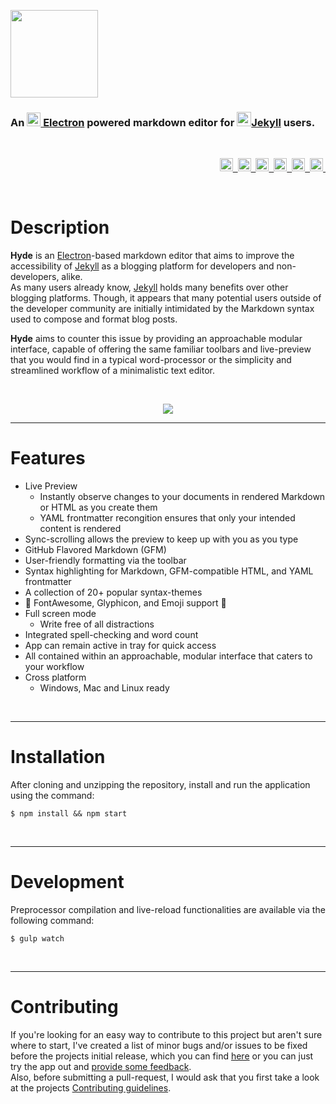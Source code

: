 <p align="left"> 
  <img src="https://user-images.githubusercontent.com/16360374/29168418-a2647ff8-7d83-11e7-96c8-495f7e5e3a35.png" height="140"/>
</p>
<h3 align="left">An <a href="http://electron.atom.io" target="_blank"><img src="https://user-images.githubusercontent.com/16360374/27318472-58bebca2-5541-11e7-9870-68d4a4f8f957.png" width="22"/> Electron</a> powered markdown editor for <a href="https://jekyllrb.com" target="_blank"><img src="https://user-images.githubusercontent.com/16360374/29168998-84c8393c-7d86-11e7-943c-50abf259af4e.png" height="23"/>Jekyll</a> users.</h3>
<br>  
<p align="right">
  <a href="https://travis-ci.org/JonSn0w/Hyde">
    <img src="https://travis-ci.org/JonSn0w/Hyde.svg?branch=master" height="21" title="Build Status">&nbsp;
  </a>
  <a href="https://www.gnu.org/licenses/">
  <img src="https://img.shields.io/badge/License-GPL%20v3-yellow.svg" height="21" title="License">&nbsp;
</a>
  <a href="https://badge.fury.io/gh/JonSn0w%2FHyde-MD">
    <img src="https://badge.fury.io/gh/JonSn0w%2FHyde-MD.svg" height="21" alt="version">&nbsp;
  </a>
  <a href="https://codeclimate.com/github/JonSn0w/Hyde">
    <img src="https://codeclimate.com/github/JonSn0w/Hyde/badges/gpa.svg"  height="21" alt="Code Climate"/>&nbsp;
  </a>
  <a href="https://electron.atom.io/">
    <img src="https://img.shields.io/badge/powered_by-Electron-blue.svg" height="21" title="Electron">&nbsp;
  </a>
  <a href="https://jekyllrb.com/">
    <img src="https://img.shields.io/badge/built for-Jekyll-red.svg" height="21" title="Jekyll">&nbsp;
  </a>
</p>

<br>

# Description  
  
**Hyde** is an [Electron](http://electron.atom.io)-based markdown editor that aims to improve the accessibility of [Jekyll](https://jekyllrb.com) as a blogging platform for developers and non-developers, alike.  
As many users already know, [Jekyll](https://jekyllrb.com) holds many benefits over other blogging platforms. Though, it appears that many potential users outside of the developer community are initially intimidated by the Markdown syntax used to compose and format blog posts.   

**Hyde** aims to counter this issue by providing an approachable modular interface, capable of offering the same familiar toolbars and live-preview that you would find in a typical word-processor or the simplicity and streamlined workflow of a minimalistic text editor.  
  
<br>
<p align="center">
  <img src="https://user-images.githubusercontent.com/16360374/28510622-4c892968-6ffe-11e7-9944-b5fd30ca9147.png"/>
</p>

-------------------------  

# Features

* Live Preview
  - Instantly observe changes to your documents in rendered Markdown or HTML as you create them
  - YAML frontmatter recongition ensures that only your intended content is rendered
* Sync-scrolling allows the preview to keep up with you as you type
* GitHub Flavored Markdown (GFM)
* User-friendly formatting via the toolbar
* Syntax highlighting for Markdown, GFM-compatible HTML, and YAML frontmatter
* A collection of 20+ popular syntax-themes
* :tada: FontAwesome, Glyphicon, and Emoji support :tada: 
* Full screen mode
  - Write free of all distractions
* Integrated spell-checking and word count
* App can remain active in tray for quick access
* All contained within an approachable, modular interface that caters to your workflow
* Cross platform
  - Windows, Mac and Linux ready
  
<br>  

-------------------

# Installation

After cloning and unzipping the repository, install and run the application using the command:

```shell
$ npm install && npm start
```

<br>

-------------------

# Development

Preprocessor compilation and live-reload functionalities are available via the following command:

```shell
$ gulp watch
```

<br>

-------------------

# Contributing  

If you're looking for an easy way to contribute to this project but aren't sure where to start, I've created a list of minor bugs and/or issues to be fixed before the projects initial release, which you can find [here](https://github.com/JonSn0w/Hyde/issues?utf8=%E2%9C%93&q=is%3Aissue%20is%3Aopen%20is%3Ahelpwanted) or you can just try the app out and [provide some feedback](https://github.com/JonSn0w/Hyde/issues/new).  
Also, before submitting a pull-request, I would ask that you first take a look at the projects [Contributing guidelines](https://github.com/JonSn0w/Hyde-MD/blob/master/docs/CONTRIBUTING.md). 

<br>
